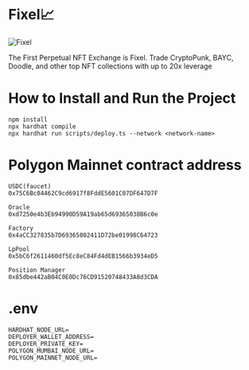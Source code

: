 # Fixel📈

![Fixel](resources/Landing.jpg?raw=true "Title")

The First Perpetual NFT Exchange is Fixel.
Trade CryptoPunk, BAYC, Doodle, and other top NFT collections with up to 20x leverage

# How to Install and Run the Project

```
npm install
npx hardhat compile
npx hardhat run scripts/deploy.ts --network <network-name>
```

# Polygon Mainnet contract address

```
USDC(faucet)
0x75C6Bc04462C9cd6917f8FddE5601C07DF647D7F

Oracle
0xd7250e4b3Eb94990D59A19ab65d69365038B6c0e

Factory
0x4aCC327835b7D69365802411D72be01998C64723

LpPool
0x5bC6f2611460df5Ec8eC84Fd4dEB1566b3934eD5

Position Manager
0x85dbe442aB04C0E0Dc76CD91520748433A8d3CDA
```

# .env

```
HARDHAT_NODE_URL=
DEPLOYER_WALLET_ADDRESS=
DEPLOYER_PRIVATE_KEY=
POLYGON_MUMBAI_NODE_URL=
POLYGON_MAINNET_NODE_URL=
```